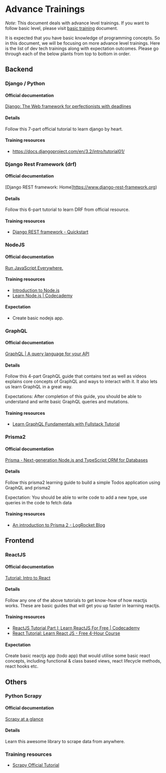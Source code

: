 # Advance Trainings

_Note_: This document deals with advance level trainings. If you want to follow basic level, please visit [basic training](./basic-trainings.md) document.

It is expected that you have basic knowledge of programming concepts. So in this document, we will be focusing on more advance level trainings. Here is the list of dev tech trainings along with expectation outcomes. Please go through each of the below plants from top to bottom in order. 


## Backend

### Django / Python

#### Official documentation

[Django: The Web framework for perfectionists with deadlines](https://www.djangoproject.com)

#### Details

Follow this 7-part official tutorial to learn django by heart.

#### Training resources

- https://docs.djangoproject.com/en/3.2/intro/tutorial01/


### Django Rest Framework (drf)

#### Official documentation

[Django REST framework: Home]https://www.django-rest-framework.org)

#### Details

Follow this 6-part tutorial to learn DRF from official resource.

#### Training resources

- [Django REST framework - Quickstart](https://www.django-rest-framework.org/tutorial/quickstart/)

### NodeJS

#### Official documentation

[Run JavaScript Everywhere.](https://nodejs.dev)

#### Training resources

- [Introduction to Node.js](https://nodejs.dev/learn)
- [Learn Node.js | Codecademy](https://www.codecademy.com/learn/learn-node-js)
 
#### Expectation

- Create basic nodejs app.

### GraphQL

#### Official documentation

[GraphQL | A query language for your API](https://graphql.org)

#### Details

Follow this 4-part GraphQL guide that contains text as well as videos explains core concepts of GraphQL and ways to interact with it. It also lets us learn GraphQL in a great way.

Expectations: After completion of this guide, you should be able to understand and write basic GraphQL queries and mutations.

#### Training resources  

- [Learn GraphQL Fundamentals with Fullstack Tutorial](https://www.howtographql.com/basics/0-introduction/)

### Prisma2

#### Official documentation

[Prisma - Next-generation Node.js and TypeScript ORM for Databases](https://www.prisma.io)

#### Details

Follow this prisma2 learning guide to build a simple Todos application using GraphQL and prisma2

Expectation: You should be able to write code to add a new type, use queries in the code to fetch data


#### Training resources

- [An introduction to Prisma 2 - LogRocket Blog](https://blog.logrocket.com/an-introduction-to-prisma-2/)


## Frontend

### ReactJS

#### Official documentation

[Tutorial: Intro to React](https://reactjs.org/tutorial/tutorial.html)

#### Details

Follow any one of the above tutorials to get know-how of how reactjs works. These are basic guides that will get you up faster in learning reactjs.


#### Training resources

- [ReactJS Tutorial Part I: Learn ReactJS For Free | Codecademy](https://www.codecademy.com/learn/react-101)
- [React Tutorial: Learn React JS - Free 4-Hour Course](https://scrimba.com/learn/learnreact)

#### Expectation

Create basic reactjs app (todo app) that would utilise some basic react concepts, including functional & class based views, react lifecycle methods, react hooks etc.


## Others

### Python Scrapy

#### Official documentation

[Scrapy at a glance](https://docs.scrapy.org/en/latest/intro/overview.html)

#### Details

Learn this awesome library to scrape data from anywhere.

### Training resources

- [Scrapy Official Tutorial](https://docs.scrapy.org/en/latest/intro/tutorial.html)




